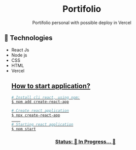 <h1 align="center"> Portifolio </h1>
<p align="center"> Portifolio personal with possible deploy in Vercel</p>

<h2>🚀 Technologies</h2>
<ul>
<li>
React Js
</li>	
<li>
Node js
</li>
<li>
CSS
</li>
<li>
HTML
</li>
<li>
Vercel
</li>
<u>
	
<h2> How to start application?</h2>
	
```bash
# Install cli react, using npm:
$ npm add create-react-app

# Create react application
$ npx create-react-app
	
# Starting react application
$ npm start
```

<h3 align="center"> 
	Status: 🚧  In Progress...  🚧
</h3>
